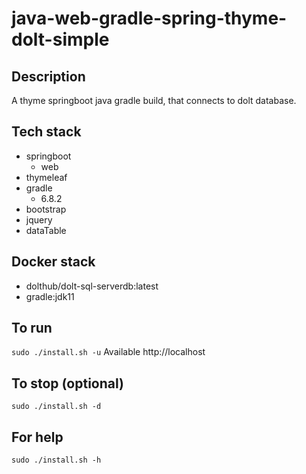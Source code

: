 # java-web-gradle-spring-thyme-dolt-simple

## Description
A thyme springboot java gradle build,
that connects to dolt database.

## Tech stack
- springboot
  - web
- thymeleaf
- gradle
  - 6.8.2
- bootstrap
- jquery
- dataTable

## Docker stack
- dolthub/dolt-sql-serverdb:latest
- gradle:jdk11

## To run
`sudo ./install.sh -u`
Available http://localhost

## To stop (optional)
`sudo ./install.sh -d`

## For help
`sudo ./install.sh -h`
